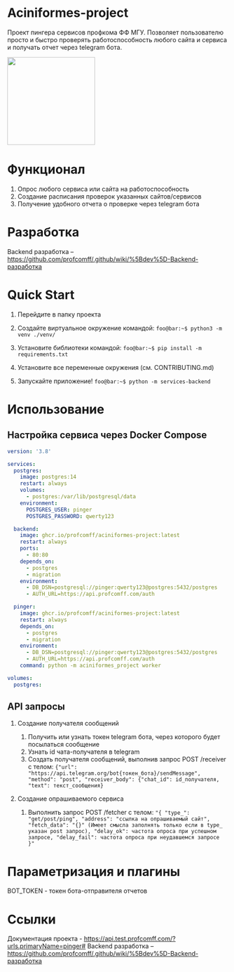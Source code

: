 # Aciniformes-project

Проект пингера сервисов профкома ФФ МГУ. Позволяет пользователю просто и быстро проверять работоспособность любого сайта и сервиса и получать отчет через telegram бота.

[<img src="https://cdn.profcomff.com/easycode/easycode.svg" width="200"></img>](https://easycode.profcomff.com/templates/docker-fastapi/workspace?mode=manual&param.Repository+URL=https://github.com/profcomff/aciniformes-project.git&param.Working+directory=pinger-api)

# Функционал

1. Опрос любого сервиса или сайта на работоспособность
2. Создание расписания проверок указанных сайтов/сервисов
3. Получение удобного отчета о проверке через telegram бота

# Разработка
Backend разработка – https://github.com/profcomff/.github/wiki/%5Bdev%5D-Backend-разработка


# Quick Start
1. Перейдите в папку проекта

2. Создайте виртуальное окружение командой:
`foo@bar:~$ python3 -m venv ./venv/`
3. Установите библиотеки командой:
`foo@bar:~$ pip install -m requirements.txt`
4. Установите все переменные окружения (см. CONTRIBUTING.md)
5. Запускайте приложение!
`foo@bar:~$ python -m services-backend`


# Использование
## Настройка сервиса через Docker Compose
```yml
version: '3.8'

services:
  postgres:
    image: postgres:14
    restart: always
    volumes:
      - postgres:/var/lib/postgresql/data
    environment:
      POSTGRES_USER: pinger
      POSTGRES_PASSWORD: qwerty123

  backend:
    image: ghcr.io/profcomff/aciniformes-project:latest
    restart: always
    ports:
      - 80:80
    depends_on:
      - postgres
      - migration
    environment:
      - DB_DSN=postgresql://pinger:qwerty123@postgres:5432/postgres
      - AUTH_URL=https://api.profcomff.com/auth

  pinger:
    image: ghcr.io/profcomff/aciniformes-project:latest
    restart: always
    depends_on:
      - postgres
      - migration
    environment:
      - DB_DSN=postgresql://pinger:qwerty123@postgres:5432/postgres
      - AUTH_URL=https://api.profcomff.com/auth
    command: python -m aciniformes_project worker

volumes:
  postgres:
```

## API запросы
1. Создание получателя сообщений
   1. Получить или узнать токен telegram бота, через которого будет посылаться сообщение
   2. Узнать id чата-получателя в telegram
   3. Создать получателя сообщений, выполнив запрос POST /receiver с телом: `{"url": "https://api.telegram.org/bot{токен_бота}/sendMessage", "method": "post", "receiver_body": {"chat_id": id_получателя, "text": текст_сообщения}`

2. Создание опрашиваемого сервиса
   1. Выполнить запрос POST /fetcher с телом: `"{
  "type_": "get/post/ping",
  "address": "ссылка на опрашиваемый сайт",
  "fetch_data": "{}" (Имеет смысла заполнять только если в type_ указан post запрос),
  "delay_ok": частота опроса при успешном запросе,
  "delay_fail": частота опроса при неудавшемся запросе
}"`

# Параметризация и плагины
BOT_TOKEN - токен бота-отправителя отчетов

# Ссылки
Документация проекта - https://api.test.profcomff.com/?urls.primaryName=pinger#
Backend разработка – https://github.com/profcomff/.github/wiki/%5Bdev%5D-Backend-разработка
